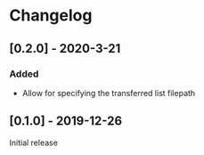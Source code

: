 # Changelog

## [0.2.0] - 2020-3-21
### Added
- Allow for specifying the transferred list filepath

## [0.1.0] - 2019-12-26
Initial release